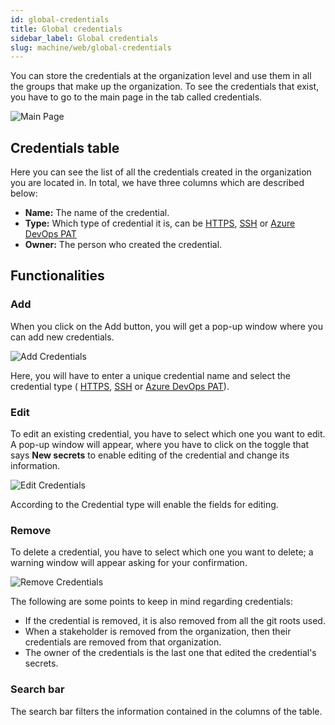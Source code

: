 ```yaml
---
id: global-credentials
title: Global credentials
sidebar_label: Global credentials
slug: machine/web/global-credentials
---
```


You can store the credentials at
the organization level and use
them in all the groups that make
up the organization.
To see the credentials that exist,
you have to go to the main page
in the tab called credentials.

![Main Page](https://res.cloudinary.com/fluid-attacks/image/upload/v1670949034/docs/web/credentials/globla_credentials.png)

## Credentials table

Here you can see the list
of all the credentials created
in the organization you are located in.
In total, we have three columns which
are described below:

- **Name:**
  The name of the credential.
- **Type:**
  Which type of credential it is,
  can be [HTTPS](/machine/web/groups/scope/roots#adding-a-root-with-the-https-user-and-password),
  [SSH](/machine/web/groups/scope/roots#adding-a-root-with-the-ssh-key)
  or [Azure DevOps PAT](/machine/web/groups/scope/roots#adding-a-root-with-the-azure-devops-pat)
- **Owner:**
  The person who created the credential.

## Functionalities​

### Add

When you click on the Add button,
you will get a pop-up window
where you can add new credentials.

![Add Credentials](https://res.cloudinary.com/fluid-attacks/image/upload/v1660670043/docs/web/credentials/credent_add_button.png)

Here,
you will have to enter a unique
credential name and select the
credential type (
[HTTPS](/machine/web/groups/scope/roots/#adding-a-root-with-the-https),
[SSH](/machine/web/groups/scope/roots/#adding-a-root-with-the-ssh-key)
or [Azure DevOps PAT](/machine/web/groups/scope/roots#adding-a-root-with-the-azure-devops-pat)).

### Edit

To edit an existing credential,
you have to select which
one you want to edit.
A pop-up window will appear,
where you have to click on
the toggle that says **New secrets**
to enable editing of the credential
and change its information.

![Edit Credentials](https://res.cloudinary.com/fluid-attacks/image/upload/v1660670043/docs/web/credentials/credent_edit_button.png)

According to the Credential type
will enable the fields for editing.

### Remove

To delete a credential,
you have to select which
one you want to delete;
a warning window will appear
asking for your confirmation.

![Remove Credentials](https://res.cloudinary.com/fluid-attacks/image/upload/v1660670043/docs/web/credentials/credent_remove.png)

The following are some points to
keep in mind regarding credentials:

- If the credential is removed,
  it is also removed from all
  the git roots used.
- When a stakeholder is removed
  from the organization,
  then their credentials are
  removed from that organization.
- The owner of the credentials
  is the last one that edited
  the credential's secrets.

### Search bar

The search bar filters the information
contained in the columns of the table.
